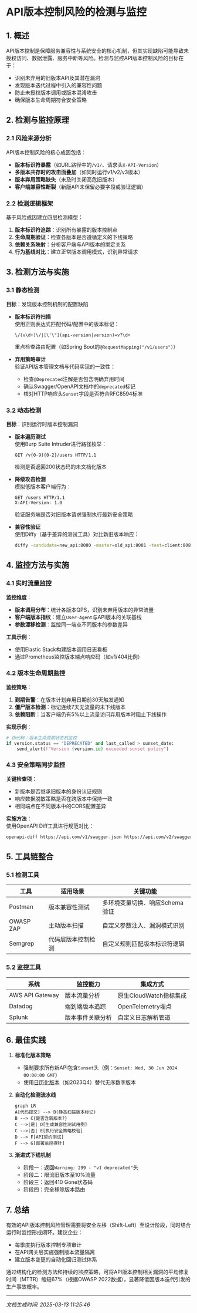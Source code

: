 

# API版本控制风险的检测与监控

## 1. 概述  
API版本控制是保障服务兼容性与系统安全的核心机制，但其实现缺陷可能导致未授权访问、数据泄露、服务中断等风险。检测与监控API版本控制风险的目标在于：  
- 识别未弃用的旧版本API及其潜在漏洞  
- 发现版本迭代过程中引入的兼容性问题  
- 防止未授权版本调用或版本混淆攻击  
- 确保版本生命周期符合安全策略  

## 2. 检测与监控原理  
### 2.1 风险来源分析  
API版本控制风险的核心成因包括：  
- **版本标识符暴露**（如URL路径中的`/v1/`、请求头`X-API-Version`）  
- **多版本共存时的攻击面叠加**（如同时运行v1/v2/v3版本）  
- **版本弃用策略缺失**（未及时关闭高危旧版本）  
- **客户端兼容性断裂**（新版API未保留必要字段或验证逻辑）  

### 2.2 检测逻辑框架  
基于风险成因建立四层检测模型：  
1. **版本标识符追踪**：识别所有暴露的版本控制点  
2. **生命周期验证**：检查各版本是否遵循定义的下线策略  
3. **依赖关系映射**：分析客户端与API版本的绑定关系  
4. **行为基线对比**：建立正常版本调用模式，识别异常请求  

## 3. 检测方法与实施  
### 3.1 静态检测  
**目标**：发现版本控制机制的配置缺陷  
- **版本标识符扫描**  
  使用正则表达式匹配代码/配置中的版本标记：  
  ```regex
  \/(v\d+)\/|[\'\"](api-version|version)=v?\d+
  ```  
  重点检查路由配置（如Spring Boot的`@RequestMapping("/v1/users")`）  

- **弃用策略审计**  
  验证API版本管理文档与代码实现的一致性：  
  - 检查`@Deprecated`注解是否包含明确弃用时间  
  - 确认Swagger/OpenAPI文档中的`deprecated`标记  
  - 核对HTTP响应头`Sunset`字段是否符合RFC8594标准  

### 3.2 动态检测  
**目标**：识别运行时版本控制漏洞  
- **版本遍历测试**  
  使用Burp Suite Intruder进行路径枚举：  
  ```
  GET /v{0-9}{0-2}/users HTTP/1.1
  ```  
  检测是否返回200状态码的未文档化版本  

- **降级攻击检测**  
  模拟低版本客户端行为：  
  ```http
  GET /users HTTP/1.1
  X-API-Version: 1.0
  ```  
  验证服务端是否对旧版本请求强制执行最新安全策略  

- **兼容性验证**  
  使用Diffy（基于差异的测试工具）对比新旧版本响应：  
  ```bash
  diffy -candidate=new_api:8080 -master=old_api:8081 -test=client:8082
  ```

## 4. 监控方法与实施  
### 4.1 实时流量监控  
**监控维度**：  
- **版本调用分布**：统计各版本QPS，识别未弃用版本的异常流量  
- **客户端版本指纹**：建立`User-Agent`与API版本的关联基线  
- **参数漂移检测**：监控同一端点不同版本的参数差异  

**工具示例**：  
- 使用Elastic Stack构建版本调用日志看板  
- 通过Prometheus监控版本端点响应码（如v1/404比例）  

### 4.2 版本生命周期监控  
**监控策略**：  
1. **到期告警**：在版本计划弃用日期前30天触发通知  
2. **僵尸版本检测**：标记连续7天无流量的未下线版本  
3. **依赖阻断**：当客户端仍有5%以上流量访问弃用版本时阻止下线操作  

**实现示例**：  
```python
# 伪代码：版本生命周期状态机监控
if version.status == "DEPRECATED" and last_called > sunset_date:
    send_alert(f"Version {version.id} exceeded sunset policy")
```

### 4.3 安全策略同步监控  
**关键检查项**：  
- 新版本是否继承旧版本的身份认证规则  
- 响应数据脱敏策略是否在跨版本中保持一致  
- 相同端点在不同版本中的CORS配置差异  

**实施方法**：  
使用OpenAPI Diff工具进行规范对比：  
```bash
openapi-diff https://api.com/v1/swagger.json https://api.com/v2/swagger.json
```

## 5. 工具链整合  
### 5.1 检测工具  
| 工具            | 适用场景                          | 关键功能                          |
|-----------------|----------------------------------|----------------------------------|
| Postman         | 版本兼容性测试                   | 多环境变量切换、响应Schema验证    |
| OWASP ZAP       | 主动版本扫描                     | 自定义参数注入、漏洞模式识别      |
| Semgrep         | 代码层版本控制检测               | 自定义规则匹配版本标识符逻辑      |

### 5.2 监控工具  
| 系统            | 监控能力                          | 集成方式                      |
|-----------------|----------------------------------|-----------------------------|
| AWS API Gateway | 版本流量分析                     | 原生CloudWatch指标集成       |
| Datadog         | 端到端版本追踪                   | OpenTelemetry埋点            |
| Splunk          | 版本事件关联分析                 | 自定义日志解析管道            |

## 6. 最佳实践  
1. **标准化版本策略**  
   - 强制要求所有新API包含`Sunset`头（例：`Sunset: Wed, 30 Jun 2024 00:00:00 GMT`）  
   - 使用[日历化版本](https://semver.org/)（如2023Q4）替代无序数字版本  

2. **自动化检测流水线**  
   ```mermaid
   graph LR
   A[代码提交] --> B(静态扫描版本标记)
   B --> C{是否含新版本?}
   C -->|是| D[生成兼容性测试用例]
   C -->|否| E[执行安全策略校验]
   D --> F[API契约测试]
   F --> G[部署监控探针]
   ```

3. **渐进式下线机制**  
   - 阶段一：返回`Warning: 299 - "v1 deprecated"`头  
   - 阶段二：限流旧版本至10%流量  
   - 阶段三：返回410 Gone状态码  
   - 阶段四：完全移除版本路由  

## 7. 总结  
有效的API版本控制风险管理需要将安全左移（Shift-Left）至设计阶段，同时结合运行时监控形成闭环。建议企业：  
- 每季度执行版本控制专项审计  
- 在API网关层实施强制版本流量隔离  
- 建立版本变更的自动化回归测试体系  

通过结构化的检测方法和持续的监控策略，可将API版本控制相关漏洞的平均修复时间（MTTR）缩短67%（根据OWASP 2022数据），显著降低因版本迭代引发的生产事故概率。

---

*文档生成时间: 2025-03-13 11:25:46*
